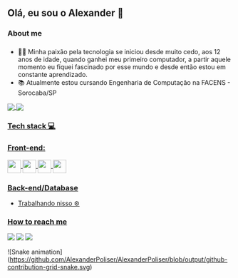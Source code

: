 ## Olá, eu sou o Alexander 👋

### About me <h3>
- 👨‍💻 Minha paixão pela tecnologia se iniciou desde muito cedo, aos 12 anos de idade, quando ganhei meu primeiro computador, a partir aquele momento eu fiquei fascinado por esse mundo e desde então estou em constante aprendizado.
- 📚 Atualmente estou cursando Engenharia de Computação na FACENS - Sorocaba/SP
  
<div>
  <a href="https://github.com/AlexanderPoliser">
  <img align="center" src="https://github-readme-stats.vercel.app/api?username=AlexanderPoliser&show_icons=true&theme=tokyonight">
  <img align="center" src="https://github-readme-stats.vercel.app/api/top-langs/?username=AlexanderPoliser&theme=tokyonight">
</div>
<h3>Tech stack 💻</h3>
<h3>Front-end:</h3>
<div>
  <img align="center" height="30" widht="40" src="https://cdn.jsdelivr.net/gh/devicons/devicon/icons/html5/html5-original.svg" />
  <img align="center" height="30" widht="40" src="https://cdn.jsdelivr.net/gh/devicons/devicon/icons/css3/css3-original.svg" />
  <img align="center" height="30" widht="40" src="https://cdn.jsdelivr.net/gh/devicons/devicon/icons/javascript/javascript-original.svg" />
  <img align="center" height="30" widht="40" src="https://cdn.jsdelivr.net/gh/devicons/devicon/icons/react/react-original.svg" />
</div>
<h3>Back-end/Database</h3>
  <ul>
    <li>Trabalhando nisso ⚙️</li>
  </ul>
 <h3>How to reach me </h3>
<div>
  <a href="https://www.linkedin.com/in/alexander-poliser-8a4aa91a3/" target="_blank"><img src="https://img.shields.io/badge/LinkedIn-0077B5?style=for-the-badge&logo=linkedin&logoColor=white"></a>
  <a href="https://www.instagram.com/alexpoliser1/" target="_blank"><img src="https://img.shields.io/badge/Instagram-E4405F?style=for-the-badge&logo=instagram&logoColor=white"></a>
  <a href="mailto:alexanderpoliser@gmail.com" target="_blank"><img src="https://img.shields.io/badge/Gmail-D14836?style=for-the-badge&logo=gmail&logoColor=white"></a>
</div>

    
![Snake animation] (https://github.com/AlexanderPoliser/AlexanderPoliser/blob/output/github-contribution-grid-snake.svg)
